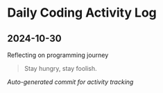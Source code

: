 # Daily Coding Activity Log

## 2024-10-30

Reflecting on programming journey

> Stay hungry, stay foolish.

*Auto-generated commit for activity tracking*
